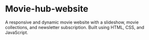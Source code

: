 # Movie-hub-website
A responsive and dynamic movie website with a slideshow, movie collections, and newsletter subscription. Built using HTML, CSS, and JavaScript.
